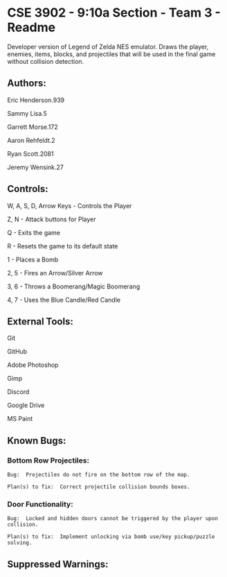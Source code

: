 # CSE 3902 - 9:10a Section - Team 3 - Readme

Developer version of Legend of Zelda NES emulator. Draws the player, enemies, items, blocks, and projectiles that will be used in the final game without collision detection.

## Authors:
Eric Henderson.939

Sammy Lisa.5

Garrett Morse.172

Aaron Rehfeldt.2

Ryan Scott.2081

Jeremy Wensink.27


## Controls:
W, A, S, D, Arrow Keys - Controls the Player

Z, N - Attack buttons for Player

Q - Exits the game

R - Resets the game to its default state

1 - Places a Bomb

2, 5 - Fires an Arrow/Silver Arrow

3, 6 - Throws a Boomerang/Magic Boomerang

4, 7 - Uses the Blue Candle/Red Candle


## External Tools:
Git

GitHub

Adobe Photoshop

Gimp

Discord

Google Drive

MS Paint


## Known Bugs:
### Bottom Row Projectiles:
    Bug:  Projectiles do not fire on the bottom row of the map.

    Plan(s) to fix:  Correct projectile collision bounds boxes.

### Door Functionality:
    Bug:  Locked and hidden doors cannot be triggered by the player upon collision.
    
    Plan(s) to fix:  Implement unlocking via bomb use/key pickup/puzzle solving.

## Suppressed Warnings:
